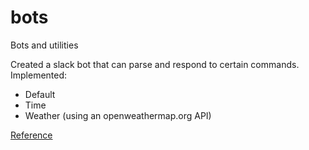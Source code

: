 # bots
Bots and utilities

Created a slack bot that can parse and respond to certain commands.
Implemented: 
- Default
- Time
- Weather (using an openweathermap.org API)

[Reference](https://www.fullstackpython.com/blog/build-first-slack-bot-python.html)

